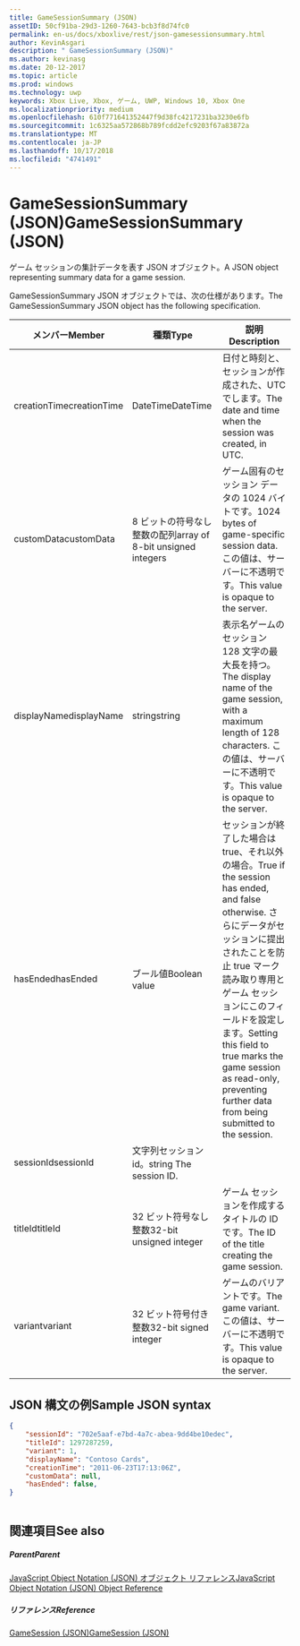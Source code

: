 ```yaml
---
title: GameSessionSummary (JSON)
assetID: 50cf91ba-29d3-1260-7643-bcb3f8d74fc0
permalink: en-us/docs/xboxlive/rest/json-gamesessionsummary.html
author: KevinAsgari
description: " GameSessionSummary (JSON)"
ms.author: kevinasg
ms.date: 20-12-2017
ms.topic: article
ms.prod: windows
ms.technology: uwp
keywords: Xbox Live, Xbox, ゲーム, UWP, Windows 10, Xbox One
ms.localizationpriority: medium
ms.openlocfilehash: 610f771641352447f9d38fc4217231ba3230e6fb
ms.sourcegitcommit: 1c6325aa572868b789fcdd2efc9203f67a83872a
ms.translationtype: MT
ms.contentlocale: ja-JP
ms.lasthandoff: 10/17/2018
ms.locfileid: "4741491"
---
```

# <a name="gamesessionsummary-json"></a><span data-ttu-id="8554c-104">GameSessionSummary (JSON)</span><span class="sxs-lookup"><span data-stu-id="8554c-104">GameSessionSummary (JSON)</span></span>
<span data-ttu-id="8554c-105">ゲーム セッションの集計データを表す JSON オブジェクト。</span><span class="sxs-lookup"><span data-stu-id="8554c-105">A JSON object representing summary data for a game session.</span></span> 
<a id="ID4EN"></a>

  
 
<span data-ttu-id="8554c-106">GameSessionSummary JSON オブジェクトでは、次の仕様があります。</span><span class="sxs-lookup"><span data-stu-id="8554c-106">The GameSessionSummary JSON object has the following specification.</span></span>
 
| <span data-ttu-id="8554c-107">メンバー</span><span class="sxs-lookup"><span data-stu-id="8554c-107">Member</span></span>| <span data-ttu-id="8554c-108">種類</span><span class="sxs-lookup"><span data-stu-id="8554c-108">Type</span></span>| <span data-ttu-id="8554c-109">説明</span><span class="sxs-lookup"><span data-stu-id="8554c-109">Description</span></span>| 
| --- | --- | --- | 
| <span data-ttu-id="8554c-110">creationTime</span><span class="sxs-lookup"><span data-stu-id="8554c-110">creationTime</span></span>| <span data-ttu-id="8554c-111">DateTime</span><span class="sxs-lookup"><span data-stu-id="8554c-111">DateTime</span></span>| <span data-ttu-id="8554c-112">日付と時刻と、セッションが作成された、UTC でします。</span><span class="sxs-lookup"><span data-stu-id="8554c-112">The date and time when the session was created, in UTC.</span></span> | 
| <span data-ttu-id="8554c-113">customData</span><span class="sxs-lookup"><span data-stu-id="8554c-113">customData</span></span>| <span data-ttu-id="8554c-114">8 ビットの符号なし整数の配列</span><span class="sxs-lookup"><span data-stu-id="8554c-114">array of 8-bit unsigned integers</span></span>| <span data-ttu-id="8554c-115">ゲーム固有のセッション データの 1024 バイトです。</span><span class="sxs-lookup"><span data-stu-id="8554c-115">1024 bytes of game-specific session data.</span></span> <span data-ttu-id="8554c-116">この値は、サーバーに不透明です。</span><span class="sxs-lookup"><span data-stu-id="8554c-116">This value is opaque to the server.</span></span> | 
| <span data-ttu-id="8554c-117">displayName</span><span class="sxs-lookup"><span data-stu-id="8554c-117">displayName</span></span>| <span data-ttu-id="8554c-118">string</span><span class="sxs-lookup"><span data-stu-id="8554c-118">string</span></span>| <span data-ttu-id="8554c-119">表示名ゲームのセッション 128 文字の最大長を持つ。</span><span class="sxs-lookup"><span data-stu-id="8554c-119">The display name of the game session, with a maximum length of 128 characters.</span></span> <span data-ttu-id="8554c-120">この値は、サーバーに不透明です。</span><span class="sxs-lookup"><span data-stu-id="8554c-120">This value is opaque to the server.</span></span> | 
| <span data-ttu-id="8554c-121">hasEnded</span><span class="sxs-lookup"><span data-stu-id="8554c-121">hasEnded</span></span>| <span data-ttu-id="8554c-122">ブール値</span><span class="sxs-lookup"><span data-stu-id="8554c-122">Boolean value</span></span>| <span data-ttu-id="8554c-123">セッションが終了した場合は true、それ以外の場合。</span><span class="sxs-lookup"><span data-stu-id="8554c-123">True if the session has ended, and false otherwise.</span></span> <span data-ttu-id="8554c-124">さらにデータがセッションに提出されたことを防止 true マーク読み取り専用とゲーム セッションにこのフィールドを設定します。</span><span class="sxs-lookup"><span data-stu-id="8554c-124">Setting this field to true marks the game session as read-only, preventing further data from being submitted to the session.</span></span> | 
| <span data-ttu-id="8554c-125">sessionId</span><span class="sxs-lookup"><span data-stu-id="8554c-125">sessionId</span></span>| <span data-ttu-id="8554c-126">文字列セッション id。</span><span class="sxs-lookup"><span data-stu-id="8554c-126">string The session ID.</span></span> | 
| <span data-ttu-id="8554c-127">titleId</span><span class="sxs-lookup"><span data-stu-id="8554c-127">titleId</span></span>| <span data-ttu-id="8554c-128">32 ビット符号なし整数</span><span class="sxs-lookup"><span data-stu-id="8554c-128">32-bit unsigned integer</span></span>| <span data-ttu-id="8554c-129">ゲーム セッションを作成するタイトルの ID です。</span><span class="sxs-lookup"><span data-stu-id="8554c-129">The ID of the title creating the game session.</span></span>| 
| <span data-ttu-id="8554c-130">variant</span><span class="sxs-lookup"><span data-stu-id="8554c-130">variant</span></span>| <span data-ttu-id="8554c-131">32 ビット符号付き整数</span><span class="sxs-lookup"><span data-stu-id="8554c-131">32-bit signed integer</span></span>| <span data-ttu-id="8554c-132">ゲームのバリアントです。</span><span class="sxs-lookup"><span data-stu-id="8554c-132">The game variant.</span></span> <span data-ttu-id="8554c-133">この値は、サーバーに不透明です。</span><span class="sxs-lookup"><span data-stu-id="8554c-133">This value is opaque to the server.</span></span>| 
  
<a id="ID4EID"></a>

 
## <a name="sample-json-syntax"></a><span data-ttu-id="8554c-134">JSON 構文の例</span><span class="sxs-lookup"><span data-stu-id="8554c-134">Sample JSON syntax</span></span>
 

```json
{
    "sessionId": "702e5aaf-e7bd-4a7c-abea-9dd4be10edec",
    "titleId": 1297287259,
    "variant": 1,
    "displayName": "Contoso Cards",
    "creationTime": "2011-06-23T17:13:06Z",
    "customData": null,
    "hasEnded": false,
}
    
```

  
<a id="ID4ERD"></a>

 
## <a name="see-also"></a><span data-ttu-id="8554c-135">関連項目</span><span class="sxs-lookup"><span data-stu-id="8554c-135">See also</span></span>
 
<a id="ID4ETD"></a>

 
##### <a name="parent"></a><span data-ttu-id="8554c-136">Parent</span><span class="sxs-lookup"><span data-stu-id="8554c-136">Parent</span></span> 

[<span data-ttu-id="8554c-137">JavaScript Object Notation (JSON) オブジェクト リファレンス</span><span class="sxs-lookup"><span data-stu-id="8554c-137">JavaScript Object Notation (JSON) Object Reference</span></span>](atoc-xboxlivews-reference-json.md)

  
<a id="ID4E4D"></a>

 
##### <a name="reference"></a><span data-ttu-id="8554c-138">リファレンス</span><span class="sxs-lookup"><span data-stu-id="8554c-138">Reference</span></span> 

[<span data-ttu-id="8554c-139">GameSession (JSON)</span><span class="sxs-lookup"><span data-stu-id="8554c-139">GameSession (JSON)</span></span>](json-gamesession.md)

   